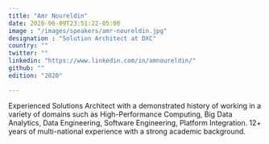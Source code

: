 ```yaml
---
title: "Amr Noureldin"
date: 2020-06-09T23:51:22-05:00
image : "/images/speakers/amr-noureldin.jpg"
designation : "Solution Architect at DXC"
country: ""
twitter: ""
linkedin: "https://www.linkedin.com/in/amnoureldin/"
github: ""
edition: "2020"

---
```


Experienced Solutions Architect with a demonstrated history of working in a variety of domains such as High-Performance Computing, Big Data Analytics, Data Engineering, Software Engineering, Platform Integration. 12+ years of multi-national experience with a strong academic background.